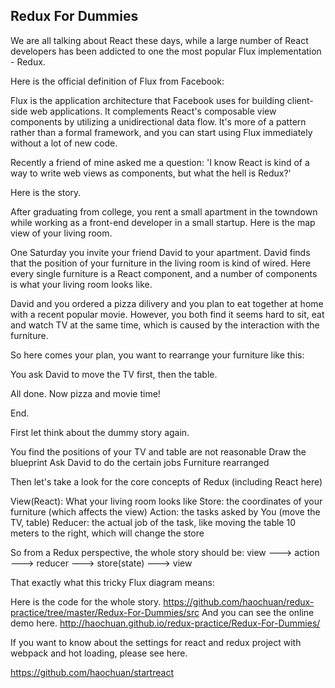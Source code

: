 ## Redux For Dummies

We are all talking about React these days, while a large number of React developers has been addicted to one the most popular Flux implementation - Redux.

Here is the official definition of Flux from Facebook:

Flux is the application architecture that Facebook uses for building client-side web applications. It complements React's composable view components by utilizing a unidirectional data flow. It's more of a pattern rather than a formal framework, and you can start using Flux immediately without a lot of new code.

Recently a friend of mine asked me a question: 'I know React is kind of a way to write web views as components, but what the hell is Redux?'

Here is the story. 

After graduating from college, you rent a small apartment in the towndown while working as a front-end developer in a small startup. Here is the map view of your living room.

One Saturday you invite your friend David to your apartment. David finds that the position of your furniture in the living room is kind of wired. Here every single furniture is a React component, and a number of components is what your living room looks like.

David and you ordered a pizza dilivery and you plan to eat together at home with a recent popular movie. However, you both find it seems hard to sit, eat and watch TV at the same time, which is caused by the interaction with the furniture.

So here comes your plan, you want to rearrange your furniture like this:

You ask David to move the TV first, then the table.

All done. Now pizza and movie time!

End.

First let think about the dummy story again.
 
You find the positions of your TV and table are not reasonable
Draw the blueprint
Ask David to do the certain jobs
Furniture rearranged 

Then let's take a look for the core concepts of Redux (including React here)

View(React): What your living room looks like
Store: the coordinates of your furniture (which affects the view)
Action: the tasks asked by You (move the TV, table)
Reducer: the actual job of the task, like moving the table 10 meters to the right, which will change the store

So from a Redux perspective, the whole story should be:
view ---> action ---> reducer ---> store(state) ---> view

That exactly what this tricky Flux diagram means:

Here is the code for the whole story.
https://github.com/haochuan/redux-practice/tree/master/Redux-For-Dummies/src
And you can see the online demo here.
http://haochuan.github.io/redux-practice/Redux-For-Dummies/

If you want to know about the settings for react and redux project with webpack and hot loading, please see here.

https://github.com/haochuan/startreact





